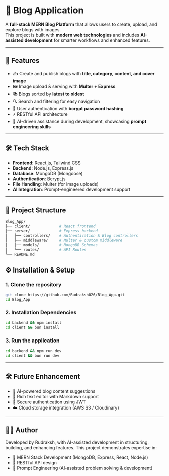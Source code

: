 # 📝 Blog Application

A **full-stack MERN Blog Platform** that allows users to create, upload, and explore blogs with images.  
This project is built with **modern web technologies** and includes **AI-assisted development** for smarter workflows and enhanced features.  

---

## 🚀 Features
- ✍️ Create and publish blogs with **title, category, content, and cover image**
- 🖼 Image upload & serving with **Multer + Express**
- 📚 Blogs sorted by **latest to oldest**
- 🔍 Search and filtering for easy navigation
- 🔐 User authentication with **bcrypt password hashing**
- ⚡ RESTful API architecture
- 🧠 AI-driven assistance during development, showcasing **prompt engineering skills**

---

## 🛠️ Tech Stack
- **Frontend**: React.js, Tailwind CSS  
- **Backend**: Node.js, Express.js  
- **Database**: MongoDB (Mongoose)  
- **Authentication**: Bcrypt.js  
- **File Handling**: Multer (for image uploads)  
- **AI Integration**: Prompt-engineered development support  

---

## 📂 Project Structure
```bash
Blog_App/
├── client/             # React frontend
├── server/             # Express backend
│   ├── controllers/    # Authentication & Blog controllers
│   ├── middleware/     # Multer & custom middleware
│   ├── models/         # MongoDB Schemas
│   └── routes/         # API Routes
└── README.md
```

## ⚙️ Installation & Setup

### 1. Clone the repository
```bash
git clone https://github.com/Rudraksh026/Blog_App.git
cd Blog_App
```

### 2. Installation Dependencies
```bash
cd backend && npm install
cd client && bun install
```

### 3. Run the application
```bash
cd backend && npm run dev
cd client && bun run dev
```

---

## 🛠️ Future Enhancement
- 🤖 AI-powered blog content suggestions
- 📝 Rich text editor with Markdown support 
- 🔑 Secure authentication using JWT 
- ☁️ Cloud storage integration (AWS S3 / Cloudinary)

---

## 👨‍💻 Author
Developed by Rudraksh, with AI-assisted development in structuring, building, and enhancing features.
This project demonstrates expertise in:
- 🚀 MERN Stack Development (MongoDB, Express, React, Node.js)
- 🎯 RESTful API design
- 🧠 Prompt Engineering (AI-assisted problem solving & development)
